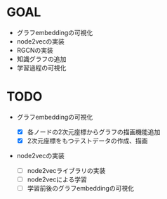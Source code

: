 # GOAL

- グラフembeddingの可視化
- node2vecの実装
- RGCNの実装
- 知識グラフの追加
- 学習過程の可視化

# TODO

- グラフembeddingの可視化

  - [x] 各ノードの2次元座標からグラフの描画機能追加
  - [x] 2次元座標をもつテストデータの作成、描画

- node2vecの実装
  - [ ] node2vecライブラリの実装
  - [ ] node2vecによる学習
  - [ ] 学習前後のグラフembeddingの可視化
